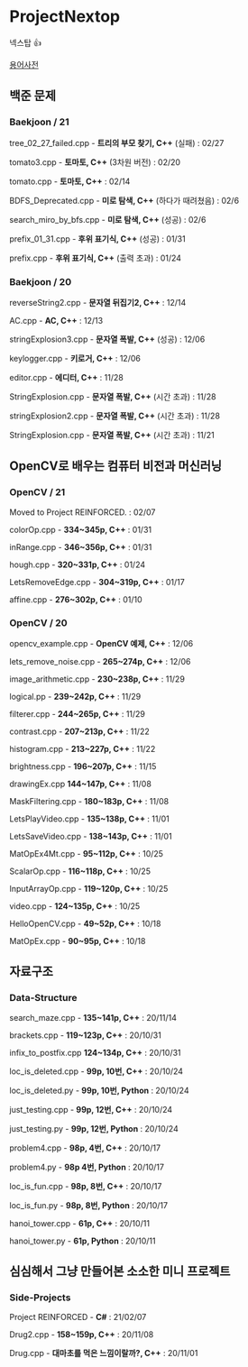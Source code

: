 # ProjectNextop
넥스탑 👍

[용어사전](https://github.com/Luigi38/ProjectNextop/blob/main/%EC%9A%A9%EC%96%B4%EC%82%AC%EC%A0%84.md)

## 백준 문제
### Baekjoon / 21
tree_02_27_failed.cpp - **트리의 부모 찾기, C++** (실패) : 02/27

tomato3.cpp - **토마토, C++** (3차원 버전) : 02/20

tomato.cpp - **토마토, C++** : 02/14

BDFS_Deprecated.cpp - **미로 탐색, C++** (하다가 때려쳤음) : 02/6

search_miro_by_bfs.cpp - **미로 탐색, C++** (성공) : 02/6

prefix_01_31.cpp - **후위 표기식, C++** (성공) : 01/31

prefix.cpp - **후위 표기식, C++** (출력 초과) : 01/24

### Baekjoon / 20
reverseString2.cpp - **문자열 뒤집기2, C++** : 12/14

AC.cpp - **AC, C++** : 12/13

stringExplosion3.cpp - **문자열 폭발, C++** (성공) : 12/06

keylogger.cpp - **키로거, C++** : 12/06

editor.cpp - **에디터, C++** : 11/28

StringExplosion.cpp - **문자열 폭발, C++** (시간 초과) : 11/28

stringExplosion2.cpp - **문자열 폭발, C++** (시간 초과) : 11/28

StringExplosion.cpp - **문자열 폭발, C++** (시간 초과) : 11/21

## OpenCV로 배우는 컴퓨터 비전과 머신러닝
### OpenCV / 21
Moved to Project REINFORCED. : 02/07

colorOp.cpp - **334~345p, C++** : 01/31

inRange.cpp - **346~356p, C++** : 01/31

hough.cpp - **320~331p, C++** : 01/24

LetsRemoveEdge.cpp - **304~319p, C++** : 01/17

affine.cpp - **276~302p, C++** : 01/10

### OpenCV / 20
opencv_example.cpp - **OpenCV 예제, C++** : 12/06

lets_remove_noise.cpp - **265~274p, C++** : 12/06

image_arithmetic.cpp - **230~238p, C++** : 11/29

logical.pp - **239~242p, C++** : 11/29

filterer.cpp - **244~265p, C++** : 11/29

contrast.cpp - **207~213p, C++** : 11/22

histogram.cpp - **213~227p, C++** : 11/22

brightness.cpp - **196~207p, C++** : 11/15

drawingEx.cpp **144~147p, C++** : 11/08

MaskFiltering.cpp - **180~183p, C++** : 11/08

LetsPlayVideo.cpp - **135~138p, C++** : 11/01

LetsSaveVideo.cpp - **138~143p, C++** : 11/01

MatOpEx4Mt.cpp - **95~112p, C++** : 10/25

ScalarOp.cpp - **116~118p, C++** : 10/25

InputArrayOp.cpp - **119~120p, C++** : 10/25

video.cpp - **124~135p, C++** : 10/25

HelloOpenCV.cpp - **49~52p, C++** : 10/18

MatOpEx.cpp - **90~95p, C++** : 10/18

## 자료구조
### Data-Structure
search_maze.cpp - **135~141p, C++** : 20/11/14

brackets.cpp - **119~123p, C++** : 20/10/31

infix_to_postfix.cpp **124~134p, C++** : 20/10/31

loc_is_deleted.cpp - **99p, 10번, C++** : 20/10/24

loc_is_deleted.py - **99p, 10번, Python** : 20/10/24

just_testing.cpp - **99p, 12번, C++** : 20/10/24

just_testing.py - **99p, 12번, Python** : 20/10/24

problem4.cpp - **98p, 4번, C++** : 20/10/17

problem4.py - **98p 4번, Python** : 20/10/17

loc_is_fun.cpp - **98p, 8번, C++** : 20/10/17

loc_is_fun.py - **98p, 8번, Python** : 20/10/17

hanoi_tower.cpp - **61p, C++** : 20/10/11

hanoi_tower.py - **61p, Python** : 20/10/11

## 심심해서 그냥 만들어본 소소한 미니 프로젝트
### Side-Projects
Project REINFORCED - **C#** : 21/02/07

Drug2.cpp - **158~159p, C++** : 20/11/08

Drug.cpp - **대마초를 먹은 느낌이랄까?, C++** : 20/11/01
